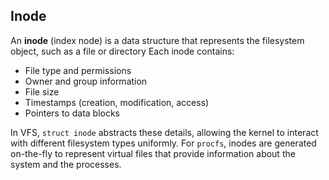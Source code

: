 ## Inode

An **inode** (index node) is a data structure that represents the filesystem object, such as a file or directory
Each inode contains:
- File type and permissions
- Owner and group information
- File size
- Timestamps (creation, modification, access)
- Pointers to data blocks

In VFS, `struct inode` abstracts these details, allowing the kernel to interact with different filesystem types uniformly.
For `procfs`, inodes are generated on-the-fly to represent virtual files that provide information about the system and the processes.